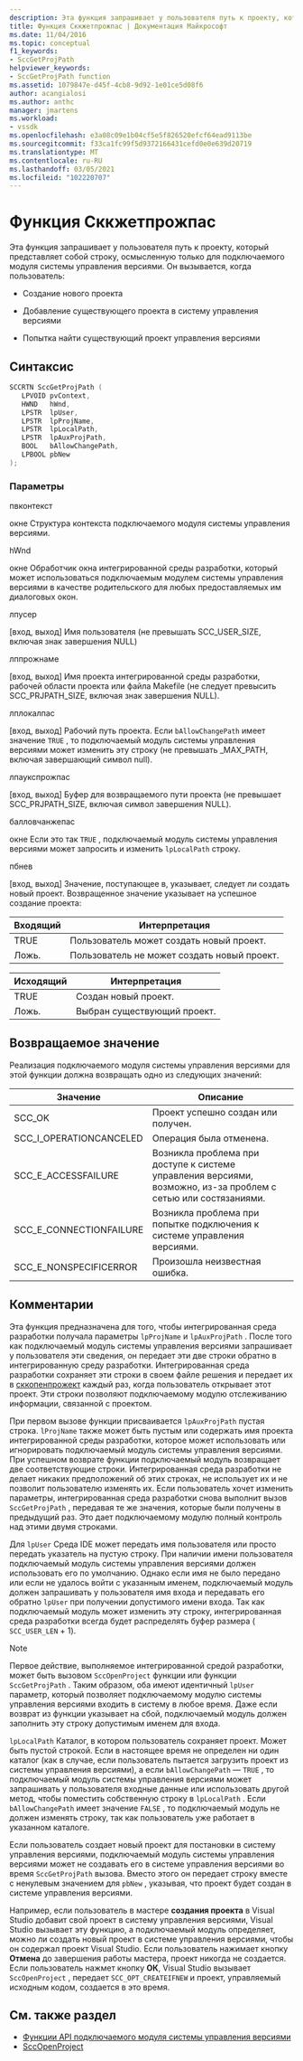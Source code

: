 ```yaml
---
description: Эта функция запрашивает у пользователя путь к проекту, который представляет собой строку, осмысленную только для подключаемого модуля системы управления версиями.
title: Функция Сккжетпрожпас | Документация Майкрософт
ms.date: 11/04/2016
ms.topic: conceptual
f1_keywords:
- SccGetProjPath
helpviewer_keywords:
- SccGetProjPath function
ms.assetid: 1079847e-d45f-4cb8-9d92-1e01ce5d08f6
author: acangialosi
ms.author: anthc
manager: jmartens
ms.workload:
- vssdk
ms.openlocfilehash: e3a08c09e1b04cf5e5f826520efcf64ead9113be
ms.sourcegitcommit: f33ca1fc99f5d9372166431cefd0e0e639d20719
ms.translationtype: MT
ms.contentlocale: ru-RU
ms.lasthandoff: 03/05/2021
ms.locfileid: "102220707"
---
```

# <a name="sccgetprojpath-function"></a>Функция Сккжетпрожпас
Эта функция запрашивает у пользователя путь к проекту, который представляет собой строку, осмысленную только для подключаемого модуля системы управления версиями. Он вызывается, когда пользователь:

- Создание нового проекта

- Добавление существующего проекта в систему управления версиями

- Попытка найти существующий проект управления версиями

## <a name="syntax"></a>Синтаксис

```cpp
SCCRTN SccGetProjPath (
   LPVOID pvContext,
   HWND   hWnd,
   LPSTR  lpUser,
   LPSTR  lpProjName,
   LPSTR  lpLocalPath,
   LPSTR  lpAuxProjPath,
   BOOL   bAllowChangePath,
   LPBOOL pbNew
);
```

### <a name="parameters"></a>Параметры
 пвконтекст

окне Структура контекста подключаемого модуля системы управления версиями.

 hWnd

окне Обработчик окна интегрированной среды разработки, который может использоваться подключаемым модулем системы управления версиями в качестве родительского для любых предоставляемых им диалоговых окон.

 лпусер

[вход, выход] Имя пользователя (не превышать SCC_USER_SIZE, включая знак завершения NULL)

 лппрожнаме

[вход, выход] Имя проекта интегрированной среды разработки, рабочей области проекта или файла Makefile (не следует превысить SCC_PRJPATH_SIZE, включая знак завершения NULL).

 лплокалпас

[вход, выход] Рабочий путь проекта. Если `bAllowChangePath` имеет значение `TRUE` , то подключаемый модуль системы управления версиями может изменить эту строку (не превышать _MAX_PATH, включая завершающий символ null).

 лпаукспрожпас

[вход, выход] Буфер для возвращаемого пути проекта (не превышает SCC_PRJPATH_SIZE, включая символ завершения NULL).

 балловчанжепас

окне Если это так `TRUE` , подключаемый модуль системы управления версиями может запросить и изменить `lpLocalPath` строку.

 пбнев

[вход, выход] Значение, поступающее в, указывает, следует ли создать новый проект. Возвращенное значение указывает на успешное создание проекта:

|Входящий|Интерпретация|
|--------------|--------------------|
|TRUE|Пользователь может создать новый проект.|
|Ложь.|Пользователь не может создать новый проект.|

|Исходящий|Интерпретация|
|--------------|--------------------|
|TRUE|Создан новый проект.|
|Ложь.|Выбран существующий проект.|

## <a name="return-value"></a>Возвращаемое значение
 Реализация подключаемого модуля системы управления версиями для этой функции должна возвращать одно из следующих значений:

|Значение|Описание|
|-----------|-----------------|
|SCC_OK|Проект успешно создан или получен.|
|SCC_I_OPERATIONCANCELED|Операция была отменена.|
|SCC_E_ACCESSFAILURE|Возникла проблема при доступе к системе управления версиями, возможно, из-за проблем с сетью или состязаниями.|
|SCC_E_CONNECTIONFAILURE|Возникла проблема при попытке подключения к системе управления версиями.|
|SCC_E_NONSPECIFICERROR|Произошла неизвестная ошибка.|

## <a name="remarks"></a>Комментарии
 Эта функция предназначена для того, чтобы интегрированная среда разработки получала параметры `lpProjName` и `lpAuxProjPath` . После того как подключаемый модуль системы управления версиями запрашивает у пользователя эти сведения, он передает эти две строки обратно в интегрированную среду разработки. Интегрированная среда разработки сохраняет эти строки в своем файле решения и передает их в [сккопенпрожект](../extensibility/sccopenproject-function.md) каждый раз, когда пользователь открывает этот проект. Эти строки позволяют подключаемому модулю отслеживанию информации, связанной с проектом.

 При первом вызове функции присваивается `lpAuxProjPath` пустая строка. `lProjName` также может быть пустым или содержать имя проекта интегрированной среды разработки, которое может использовать или игнорировать подключаемый модуль системы управления версиями. При успешном возврате функции подключаемый модуль возвращает две соответствующие строки. Интегрированная среда разработки не делает никаких предположений об этих строках, не использует их и не позволит пользователю изменять их. Если пользователь хочет изменить параметры, интегрированная среда разработки снова выполнит вызов `SccGetProjPath` , передавая те же значения, которые были получены в предыдущий раз. Это дает подключаемому модулю полный контроль над этими двумя строками.

 Для `lpUser` Среда IDE может передать имя пользователя или просто передать указатель на пустую строку. При наличии имени пользователя подключаемый модуль системы управления версиями должен использовать его по умолчанию. Однако если имя не было передано или если не удалось войти с указанным именем, подключаемый модуль должен запрашивать у пользователя имя входа и передавать его обратно `lpUser` при получении допустимого имени входа. Так как подключаемый модуль может изменить эту строку, интегрированная среда разработки всегда будет распределять буфер размера ( `SCC_USER_LEN` + 1).

> [!NOTE]
> Первое действие, выполняемое интегрированной средой разработки, может быть вызовом `SccOpenProject` функции или функции `SccGetProjPath` . Таким образом, оба имеют идентичный `lpUser` параметр, который позволяет подключаемому модулю системы управления версиями входить в систему в любое время. Даже если возврат из функции указывает на сбой, подключаемый модуль должен заполнить эту строку допустимым именем для входа.

 `lpLocalPath` Каталог, в котором пользователь сохраняет проект. Может быть пустой строкой. Если в настоящее время не определен ни один каталог (как в случае, если пользователь пытается загрузить проект из системы управления версиями), а если `bAllowChangePath` — `TRUE` , то подключаемый модуль системы управления версиями может запрашивать у пользователя входные данные или использовать другой метод, чтобы поместить собственную строку в `lpLocalPath` . Если `bAllowChangePath` имеет значение `FALSE` , то подключаемый модуль не должен изменять строку, так как пользователь уже работает в указанном каталоге.

 Если пользователь создает новый проект для постановки в систему управления версиями, подключаемый модуль системы управления версиями может не создавать его в системе управления версиями во время `SccGetProjPath` вызова. Вместо этого он передает строку вместе с ненулевым значением для `pbNew` , указывая, что проект будет создан в системе управления версиями.

 Например, если пользователь в мастере **создания проекта** в Visual Studio добавит свой проект в систему управления версиями, Visual Studio вызывает эту функцию, а подключаемый модуль определяет, можно ли создать новый проект в системе управления версиями, чтобы он содержал проект Visual Studio. Если пользователь нажимает кнопку **Отмена** до завершения работы мастера, проект никогда не создается. Если пользователь нажмет кнопку **ОК**, Visual Studio вызывает `SccOpenProject` , передает `SCC_OPT_CREATEIFNEW` и проект, управляемый исходным кодом, создается в это время.

## <a name="see-also"></a>См. также раздел
- [Функции API подключаемого модуля системы управления версиями](../extensibility/source-control-plug-in-api-functions.md)
- [SccOpenProject](../extensibility/sccopenproject-function.md)
